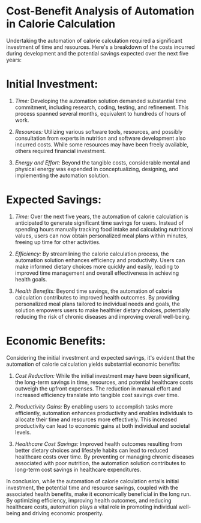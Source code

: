# Cost-Benefit Analysis of Automation in Calorie Calculation

Undertaking the automation of calorie calculation required a significant investment of time and resources. Here's a breakdown of the costs incurred during development and the potential savings expected over the next five years:

# Initial Investment:

1. *Time:* Developing the automation solution demanded substantial time commitment, including research, coding, testing, and refinement. This process spanned several months, equivalent to hundreds of hours of work.
  
2. *Resources:* Utilizing various software tools, resources, and possibly consultation from experts in nutrition and software development also incurred costs. While some resources may have been freely available, others required financial investment.

3. *Energy and Effort:* Beyond the tangible costs, considerable mental and physical energy was expended in conceptualizing, designing, and implementing the automation solution.

# Expected Savings:

1. *Time:* Over the next five years, the automation of calorie calculation is anticipated to generate significant time savings for users. Instead of spending hours manually tracking food intake and calculating nutritional values, users can now obtain personalized meal plans within minutes, freeing up time for other activities.

2. *Efficiency:* By streamlining the calorie calculation process, the automation solution enhances efficiency and productivity. Users can make informed dietary choices more quickly and easily, leading to improved time management and overall effectiveness in achieving health goals.

3. *Health Benefits:* Beyond time savings, the automation of calorie calculation contributes to improved health outcomes. By providing personalized meal plans tailored to individual needs and goals, the solution empowers users to make healthier dietary choices, potentially reducing the risk of chronic diseases and improving overall well-being.

# Economic Benefits:

Considering the initial investment and expected savings, it's evident that the automation of calorie calculation yields substantial economic benefits:

1. *Cost Reduction:* While the initial investment may have been significant, the long-term savings in time, resources, and potential healthcare costs outweigh the upfront expenses. The reduction in manual effort and increased efficiency translate into tangible cost savings over time.

2. *Productivity Gains:* By enabling users to accomplish tasks more efficiently, automation enhances productivity and enables individuals to allocate their time and resources more effectively. This increased productivity can lead to economic gains at both individual and societal levels.

3. *Healthcare Cost Savings:* Improved health outcomes resulting from better dietary choices and lifestyle habits can lead to reduced healthcare costs over time. By preventing or managing chronic diseases associated with poor nutrition, the automation solution contributes to long-term cost savings in healthcare expenditures.

In conclusion, while the automation of calorie calculation entails initial investment, the potential time and resource savings, coupled with the associated health benefits, make it economically beneficial in the long run. By optimizing efficiency, improving health outcomes, and reducing healthcare costs, automation plays a vital role in promoting individual well-being and driving economic prosperity.

